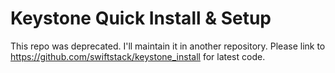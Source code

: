 Keystone Quick Install & Setup
===============================


This repo was deprecated. I'll maintain it in another repository.
Please link to https://github.com/swiftstack/keystone_install for 
latest code.
